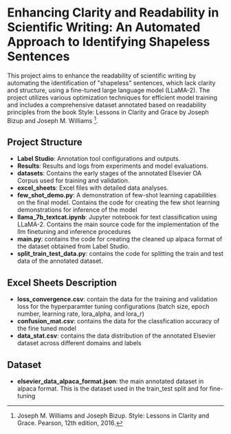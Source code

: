 # Enhancing Clarity and Readability in Scientific Writing: An Automated Approach to Identifying Shapeless Sentences

This project aims to enhance the readability of scientific writing by automating the identification of "shapeless" sentences, which lack clarity and structure, using a fine-tuned large language model (LLaMA-2). The project utilizes various optimization techniques for efficient model training and includes a comprehensive dataset annotated based on readability principles from the book Style: Lessons in Clarity and Grace by Joseph Bizup and Joseph M. Williams [^1].

## Project Structure

- **Label Studio**: Annotation tool configurations and outputs.
- **Results**: Results and logs from experiments and model evaluations.
- **datasets**: Contains the early stages of the annotated Elsevier OA Corpus used for training and validation.
- **excel_sheets**: Excel files with detailed data analyses.
- **few_shot_demo.py**: A demonstration of few-shot learning capabilities on the final model. Contains the code for creating the few shot learning demonstrations for inference of the model
- **llama_7b_textcat.ipynb**: Jupyter notebook for text classification using LLaMA-2. Contains the main source code for the implementation of the llm finetuning and inference procedures 
- **main.py**: contains the code for creating the cleaned up alpaca format of the dataset obtained from Label Studio.
- **split_train_test_data.py**: contains the code for splitting the train and test data of the annotated dataset.

## Excel Sheets Description

- **loss_convergence.csv**: contain the data for the training and validation loss for the hyperparamter tuning configurations (batch size, epoch number, learning rate, lora_alpha, and lora_r)
- **confusion_mat.csv**: contains the data for the classfication accuracy of the fine tuned model
- **data_stat.csv**: contains the data distribution of the annotated Elsevier dataset across different domains and labels

## Dataset

- **elsevier_data_alpaca_format.json**: the main annotated dataset in alpaca format. This is the dataset used in the train_test split and for fine-tuning


[^1]: Joseph M. Williams and Joseph Bizup. Style: Lessons in Clarity and Grace. Pearson, 12th edition, 2016.
